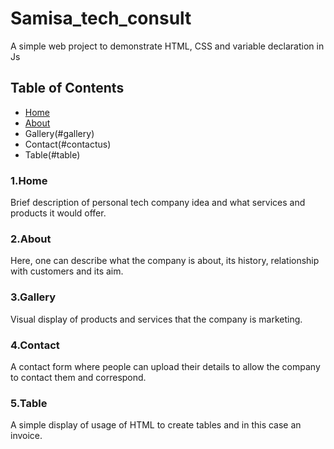 # Samisa_tech_consult
A simple web project to demonstrate HTML, CSS and variable declaration in Js

## Table of Contents
- [Home](#homepage)
- [About](#about)
- Gallery(#gallery)
- Contact(#contactus)
- Table(#table)

### 1.Home
Brief description of personal tech company idea and what services and products it would offer.

### 2.About
Here, one can describe what the company is about, its history, relationship with customers and its aim.

### 3.Gallery
Visual display of products and services that the company is marketing.

### 4.Contact
A contact form where people can upload their details to allow the company to contact them and correspond.

### 5.Table
A simple display of usage of HTML to create tables and in this case an invoice.
